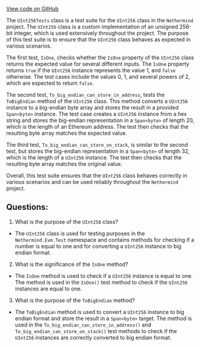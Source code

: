 [View code on GitHub](https://github.com/nethermindeth/nethermind/Nethermind.Evm.Test/UInt256Tests.cs)

The `UInt256Tests` class is a test suite for the `UInt256` class in the `Nethermind` project. The `UInt256` class is a custom implementation of an unsigned 256-bit integer, which is used extensively throughout the project. The purpose of this test suite is to ensure that the `UInt256` class behaves as expected in various scenarios.

The first test, `IsOne`, checks whether the `IsOne` property of the `UInt256` class returns the expected value for several different inputs. The `IsOne` property returns `true` if the `UInt256` instance represents the value 1, and `false` otherwise. The test cases include the values 0, 1, and several powers of 2, which are expected to return `false`.

The second test, `To_big_endian_can_store_in_address`, tests the `ToBigEndian` method of the `UInt256` class. This method converts a `UInt256` instance to a big-endian byte array and stores the result in a provided `Span<byte>` instance. The test case creates a `UInt256` instance from a hex string and stores the big-endian representation in a `Span<byte>` of length 20, which is the length of an Ethereum address. The test then checks that the resulting byte array matches the expected value.

The third test, `To_big_endian_can_store_on_stack`, is similar to the second test, but stores the big-endian representation in a `Span<byte>` of length 32, which is the length of a `UInt256` instance. The test then checks that the resulting byte array matches the original value.

Overall, this test suite ensures that the `UInt256` class behaves correctly in various scenarios and can be used reliably throughout the `Nethermind` project.
## Questions: 
 1. What is the purpose of the `UInt256` class?
- The `UInt256` class is used for testing purposes in the `Nethermind.Evm.Test` namespace and contains methods for checking if a number is equal to one and for converting a `UInt256` instance to big endian format.

2. What is the significance of the `IsOne` method?
- The `IsOne` method is used to check if a `UInt256` instance is equal to one. The method is used in the `IsOne()` test method to check if the `UInt256` instances are equal to one.

3. What is the purpose of the `ToBigEndian` method?
- The `ToBigEndian` method is used to convert a `UInt256` instance to big endian format and store the result in a `Span<byte>` target. The method is used in the `To_big_endian_can_store_in_address()` and `To_big_endian_can_store_on_stack()` test methods to check if the `UInt256` instances are correctly converted to big endian format.